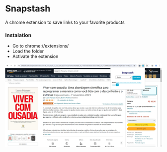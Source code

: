 # Snapstash 
A chrome extension to save links to your favorite products

### Instalation
- Go to chrome://extensions/
- Load the folder
- Activate the extension 

![Print](./images/print.png)


